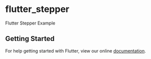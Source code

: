 # flutter_stepper

Flutter Stepper Example

## Getting Started

For help getting started with Flutter, view our online
[documentation](https://flutter.io/).

